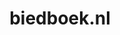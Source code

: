---
layout: post
title:  "biedboek.nl"
internal_url:  "/dutchgov/biedboek.nl.html"
categories: dutchgov
---